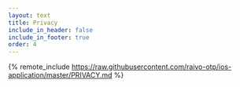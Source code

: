 ```yaml
---
layout: text
title: Privacy
include_in_header: false
include_in_footer: true
order: 4
---
```


{% remote_include https://raw.githubusercontent.com/raivo-otp/ios-application/master/PRIVACY.md %}
